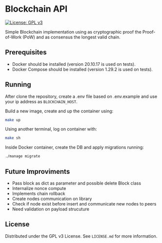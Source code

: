 # Blockchain API
[![License: GPL v3](https://img.shields.io/badge/License-GPLv3-blue.svg)](https://www.gnu.org/licenses/gpl-3.0)

Simple Blockchain implementation using as cryptographic proof the Proof-of-Work (PoW) and as consensus the longest valid chain.

## Prerequisites
   - Docker should be installed (version 20.10.17 is used on tests).
   - Docker Compose should be installed (version 1.29.2 is used on tests).

## Running

After clone the repository, create a .env file based on .env.example and use your ip address as `BLOCKCHAIN_HOST`.

Build a new image, create and up the container using:
```bash
make up
```

Using another terminal, log on container with:
```bash
make sh
```

Inside Docker container, create the DB and apply migrations running:
```bash
./manage migrate
```

## Future Improviments
   - Pass block as dict as parameter and possible delete Block class
   - Internalize nonce compute
   - Implements chain rollback
   - Create nodes communication on library
   - Check if node exist before insert and communicate new nodes to peers
   - Need validation on payload strucuture

## License
Distributed under the GPL v3 License. See `LICENSE.md` for more information.